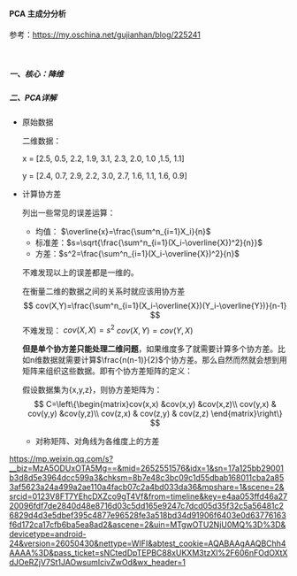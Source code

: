 #### PCA 主成分分析

参考：https://my.oschina.net/gujianhan/blog/225241





​	

##### 一、核心：降维

##### 二、PCA详解

* 原始数据

  二维数据：

  x = [2.5, 0.5, 2.2, 1.9, 3.1, 2.3, 2.0, 1.0 ,1.5, 1.1]

  y = [2.4, 0.7, 2.9, 2.2, 3.0, 2.7, 1.6, 1.1, 1.6, 0.9]	

* 计算协方差

  列出一些常见的误差运算：

  * 均值： $\overline{x}=\frac{\sum^n_{i=1}X_i}{n}$
  * 标准差：$s=\sqrt{\frac{\sum^n_{i=1}(X_i-\overline{X})^2}{n}}​$
  * 方差：$s^2=\frac{\sum^n_{i=1}(X_i-\overline{X})^2}{n}$

  不难发现以上的误差都是一维的。

  在衡量二维的数据之间的关系时就应该用协方差
  $$
  cov(X,Y)=\frac{\sum^n_{i=1}(X_i-\overline{X})(Y_i-\overline{Y})}{n-1}
  $$
  不难发现：        $cov(X,X)=s^2$          $cov(X,Y)=cov(Y,X)$

  **但是单个协方差只能处理二维问题**，如果维度多了就需要计算多个协方差。比如n维数据就需要计算$\frac{n(n-1)}{2}$个协方差。那么自然而然就会想到用矩阵来组织这些数据。即有个协方差矩阵的定义：

  假设数据集为{x,y,z}，则协方差矩阵为：
  $$
  C=\left\{\begin{matrix}cov(x,x) &cov(x,y) &cov(x,z)\\ cov(y,x) & cov(y,y) &cov(y,z)\\ cov(z,x) & cov(z,y) & cov(z,z) \end{matrix}\right\}
  $$

  * 对称矩阵、对角线为各维度上的方差



https://mp.weixin.qq.com/s?__biz=MzA5ODUxOTA5Mg==&mid=2652551576&idx=1&sn=17a125bb29001b3d8d5e3964dcc599a3&chksm=8b7e48c3bc09c1d55dbab168011cba2a853af5623a24a499a2ae110a4facb07c2a4bd033da36&mpshare=1&scene=2&srcid=0123V8FT7YEhcDXZco9gT4Vf&from=timeline&key=e4aa053ffd46a2720096fdf7de2840d48e8716d03c5dd165e9247c7dcd05d35f32c5a56481c26829d4d3e5dbef395c4877e96528fe3a518bd34d91906f6403e0d63776163f6d172ca17cfb6ba5ea8ad2&ascene=2&uin=MTgwOTU2NjU0MQ%3D%3D&devicetype=android-24&version=26050430&nettype=WIFI&abtest_cookie=AQABAAgAAQBChh4AAAA%3D&pass_ticket=sNCtedDpTEPBC88xUKXM3tzXl%2F606nFOdOXtXdJOeRZjV7St1JAOwsumIcivZwOd&wx_header=1